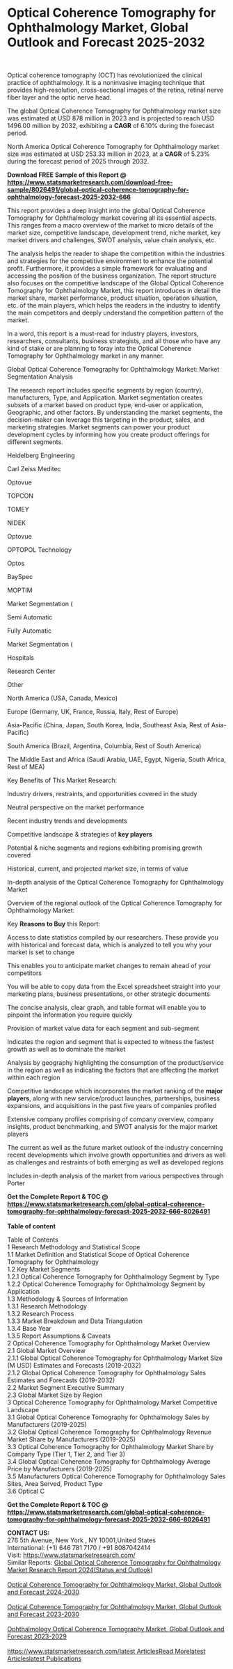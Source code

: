 <h1>Optical Coherence Tomography for Ophthalmology Market, Global Outlook and Forecast 2025-2032</h1><br/><p>Optical coherence tomography (OCT) has revolutionized the clinical practice of ophthalmology. It is a noninvasive imaging technique that provides high-resolution, cross-sectional images of the retina, retinal nerve fiber layer and the optic nerve head.</p><p>The global Optical Coherence Tomography for Ophthalmology market size was estimated at USD 878 million in 2023 and is projected to reach USD 1496.00 million by 2032, exhibiting a <strong>CAGR</strong> of 6.10% during the forecast period.</p><p>North America Optical Coherence Tomography for Ophthalmology market size was estimated at USD 253.33 million in 2023, at a <strong>CAGR</strong> of 5.23% during the forecast period of 2025 through 2032.</p><p><strong>Download FREE Sample of this Report @ <a href="https://www.statsmarketresearch.com/download-free-sample/8026491/global-optical-coherence-tomography-for-ophthalmology-forecast-2025-2032-666">https://www.statsmarketresearch.com/download-free-sample/8026491/global-optical-coherence-tomography-for-ophthalmology-forecast-2025-2032-666</a></strong></p><p>This report provides a deep insight into the global Optical Coherence Tomography for Ophthalmology market covering all its essential aspects. This ranges from a macro overview of the market to micro details of the market size, competitive landscape, development trend, niche market, key market drivers and challenges, SWOT analysis, value chain analysis, etc.</p><p>The analysis helps the reader to shape the competition within the industries and strategies for the competitive environment to enhance the potential profit. Furthermore, it provides a simple framework for evaluating and accessing the position of the business organization. The report structure also focuses on the competitive landscape of the Global Optical Coherence Tomography for Ophthalmology Market, this report introduces in detail the market share, market performance, product situation, operation situation, etc. of the main players, which helps the readers in the industry to identify the main competitors and deeply understand the competition pattern of the market.</p><p>In a word, this report is a must-read for industry players, investors, researchers, consultants, business strategists, and all those who have any kind of stake or are planning to foray into the Optical Coherence Tomography for Ophthalmology market in any manner.</p><p>Global Optical Coherence Tomography for Ophthalmology Market: Market Segmentation Analysis</p><p>The research report includes specific segments by region (country), manufacturers, Type, and Application. Market segmentation creates subsets of a market based on product type, end-user or application, Geographic, and other factors. By understanding the market segments, the decision-maker can leverage this targeting in the product, sales, and marketing strategies. Market segments can power your product development cycles by informing how you create product offerings for different segments.</p><p>Heidelberg Engineering</p><p>Carl Zeiss Meditec</p><p>Optovue</p><p>TOPCON</p><p>TOMEY</p><p>NIDEK</p><p>Optovue</p><p>OPTOPOL Technology</p><p>Optos</p><p>BaySpec</p><p>MOPTIM</p><p>Market Segmentation (</p><p>Semi Automatic</p><p>Fully Automatic</p><p>Market Segmentation (</p><p>Hospitals</p><p>Research Center</p><p>Other</p><p>North America (USA, Canada, Mexico)</p><p>Europe (Germany, UK, France, Russia, Italy, Rest of Europe)</p><p>Asia-Pacific (China, Japan, South Korea, India, Southeast Asia, Rest of Asia-Pacific)</p><p>South America (Brazil, Argentina, Columbia, Rest of South America)</p><p>The Middle East and Africa (Saudi Arabia, UAE, Egypt, Nigeria, South Africa, Rest of MEA)</p><p>Key Benefits of This Market Research:</p><p>Industry drivers, restraints, and opportunities covered in the study</p><p>Neutral perspective on the market performance</p><p>Recent industry trends and developments</p><p>Competitive landscape & strategies of <strong>key players</strong></p><p>Potential & niche segments and regions exhibiting promising growth covered</p><p>Historical, current, and projected market size, in terms of value</p><p>In-depth analysis of the Optical Coherence Tomography for Ophthalmology Market</p><p>Overview of the regional outlook of the Optical Coherence Tomography for Ophthalmology Market:</p><p>Key <strong>Reasons to Buy</strong> this Report:</p><p>Access to date statistics compiled by our researchers. These provide you with historical and forecast data, which is analyzed to tell you why your market is set to change</p><p>This enables you to anticipate market changes to remain ahead of your competitors</p><p>You will be able to copy data from the Excel spreadsheet straight into your marketing plans, business presentations, or other strategic documents</p><p>The concise analysis, clear graph, and table format will enable you to pinpoint the information you require quickly</p><p>Provision of market value data for each segment and sub-segment</p><p>Indicates the region and segment that is expected to witness the fastest growth as well as to dominate the market</p><p>Analysis by geography highlighting the consumption of the product/service in the region as well as indicating the factors that are affecting the market within each region</p><p>Competitive landscape which incorporates the market ranking of the <strong>major players</strong>, along with new service/product launches, partnerships, business expansions, and acquisitions in the past five years of companies profiled</p><p>Extensive company profiles comprising of company overview, company insights, product benchmarking, and SWOT analysis for the major market players</p><p>The current as well as the future market outlook of the industry concerning recent developments which involve growth opportunities and drivers as well as challenges and restraints of both emerging as well as developed regions</p><p>Includes in-depth analysis of the market from various perspectives through Porter</p><div><b>Get the Complete Report & TOC @ <a href="https://www.statsmarketresearch.com/global-optical-coherence-tomography-for-ophthalmology-forecast-2025-2032-666-8026491">https://www.statsmarketresearch.com/global-optical-coherence-tomography-for-ophthalmology-forecast-2025-2032-666-8026491</a></b></div><br><b>Table of content</b><p>Table of Contents<br />1 Research Methodology and Statistical Scope<br />1.1 Market Definition and Statistical Scope of Optical Coherence Tomography for Ophthalmology<br />1.2 Key Market Segments<br />1.2.1 Optical Coherence Tomography for Ophthalmology Segment by Type<br />1.2.2 Optical Coherence Tomography for Ophthalmology Segment by Application<br />1.3 Methodology & Sources of Information<br />1.3.1 Research Methodology<br />1.3.2 Research Process<br />1.3.3 Market Breakdown and Data Triangulation<br />1.3.4 Base Year<br />1.3.5 Report Assumptions & Caveats<br />2 Optical Coherence Tomography for Ophthalmology Market Overview<br />2.1 Global Market Overview<br />2.1.1 Global Optical Coherence Tomography for Ophthalmology Market Size (M USD) Estimates and Forecasts (2019-2032)<br />2.1.2 Global Optical Coherence Tomography for Ophthalmology Sales Estimates and Forecasts (2019-2032)<br />2.2 Market Segment Executive Summary<br />2.3 Global Market Size by Region<br />3 Optical Coherence Tomography for Ophthalmology Market Competitive Landscape<br />3.1 Global Optical Coherence Tomography for Ophthalmology Sales by Manufacturers (2019-2025)<br />3.2 Global Optical Coherence Tomography for Ophthalmology Revenue Market Share by Manufacturers (2019-2025)<br />3.3 Optical Coherence Tomography for Ophthalmology Market Share by Company Type (Tier 1, Tier 2, and Tier 3)<br />3.4 Global Optical Coherence Tomography for Ophthalmology Average Price by Manufacturers (2019-2025)<br />3.5 Manufacturers Optical Coherence Tomography for Ophthalmology Sales Sites, Area Served, Product Type<br />3.6 Optical C<br><div><b>Get the Complete Report & TOC @ <a href="https://www.statsmarketresearch.com/global-optical-coherence-tomography-for-ophthalmology-forecast-2025-2032-666-8026491">https://www.statsmarketresearch.com/global-optical-coherence-tomography-for-ophthalmology-forecast-2025-2032-666-8026491</a></b></div></p> <b>CONTACT US:</b><br>276 5th Avenue, New York , NY 10001,United States<br>International: (+1) 646 781 7170 / +91 8087042414<br>Visit: <a href="https://www.statsmarketresearch.com/">https://www.statsmarketresearch.com/</a><br>Similar Reports: <a href="https://www.statsmarketresearch.com/global-optical-coherence-tomography-for-ophthalmology-forecast-2025-2032-666-8026491">Global Optical Coherence Tomography for Ophthalmology Market Research Report 2024(Status and Outlook)</a><br/><br/><a href="https://www.statsmarketresearch.com/global-optical-coherence-tomography-for-ophthalmology-forecast-2025-2032-666-8026491">Optical Coherence Tomography for Ophthalmology Market, Global Outlook and Forecast 2024-2030</a><br/><br/><a href="https://www.statsmarketresearch.com/global-optical-coherence-tomography-for-ophthalmology-forecast-2025-2032-666-8026491">Optical Coherence Tomography for Ophthalmology Market, Global Outlook and Forecast 2023-2030</a><br/><br/><a href="https://www.statsmarketresearch.com/global-optical-coherence-tomography-for-ophthalmology-forecast-2025-2032-666-8026491">Ophthalmology Optical Coherence Tomography Market, Global Outlook and Forecast 2023-2029</a><br/><br/><a href="https://gyeongbokgung.com">https://www.statsmarketresearch.com/</a><a href="https://hallyeomaritime.com">latest Articles</a><a href="https://jingwansa.com">Read More</a><a href=https://nguoiviet.jp/">latest Articles</a><a href="https://www.intelmarketresearch.com/">latest Publications</a>